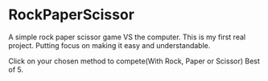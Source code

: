 # RockPaperScissor
A simple rock paper scissor game VS the computer. 
This is my first real project. Putting focus on making it easy and understandable.

Click on your chosen method to compete(With Rock, Paper or Scissor)
Best of 5.